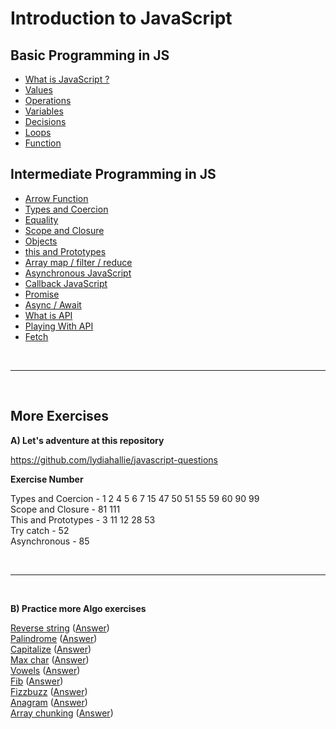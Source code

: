 # Introduction to JavaScript

## Basic Programming in JS

- [What is JavaScript ?](https://github.com/napatwongchr/intro-to-javascript/blob/main/lessons/1-what-is-javascript.md)
- [Values](https://github.com/napatwongchr/intro-to-javascript/blob/main/lessons/2-values.md)
- [Operations](https://github.com/napatwongchr/intro-to-javascript/blob/main/lessons/3-operations.md)
- [Variables](https://github.com/napatwongchr/intro-to-javascript/blob/main/lessons/4-variables.md)
- [Decisions](https://github.com/napatwongchr/intro-to-javascript/blob/main/lessons/5-if-else.md)
- [Loops](https://github.com/napatwongchr/intro-to-javascript/blob/main/lessons/6-loops.md)
- [Function](https://github.com/napatwongchr/intro-to-javascript/blob/main/lessons/7-1-function.md)

## Intermediate Programming in JS

- [Arrow Function](https://github.com/napatwongchr/intro-to-javascript/blob/main/lessons/7-2-arrow-function.md)
- [Types and Coercion](https://github.com/napatwongchr/intro-to-javascript/blob/main/lessons/8-types-and-coercion.md)
- [Equality](https://github.com/napatwongchr/intro-to-javascript/blob/main/lessons/9-equality.md)
- [Scope and Closure](https://github.com/napatwongchr/intro-to-javascript/blob/main/lessons/10-scope-and-closure.md)
- [Objects](https://github.com/napatwongchr/intro-to-javascript/blob/main/lessons/11-objects.md)
- [this and Prototypes](https://github.com/napatwongchr/intro-to-javascript/blob/main/lessons/12-this-and-prototypes.md)
- [Array map / filter / reduce](https://github.com/napatwongchr/intro-to-javascript/blob/main/lessons/13-1-extra-with-array-methods.md)
- [Asynchronous JavaScript](https://github.com/napatwongchr/intro-to-javascript/blob/main/lessons/14-1-asynchronous-javascript.md)
- [Callback JavaScript](https://github.com/napatwongchr/intro-to-javascript/blob/main/lessons/14-2-asynchronous-callback-function.md)
- [Promise](https://github.com/napatwongchr/intro-to-javascript/blob/main/lessons/14-3-asynchronous-promise.md)
- [Async / Await](https://github.com/napatwongchr/intro-to-javascript/blob/main/lessons/14-4-asynchronous-async-await.md)
- [What is API](https://github.com/napatwongchr/intro-to-javascript/blob/main/lessons/14-5-what-is-api.md)
- [Playing With API](https://github.com/napatwongchr/intro-to-javascript/blob/main/lessons/14-6-playing-with-api.md)
- [Fetch](https://github.com/napatwongchr/intro-to-javascript/blob/main/lessons/14-7-asynchronous-fetch.md)

<br><hr><br>

## More Exercises

**A) Let's adventure at this repository**

https://github.com/lydiahallie/javascript-questions

**Exercise Number**

Types and Coercion - 1 2 4 5 6 7 15 47 50 51 55 59 60 90 99 <br>
Scope and Closure - 81 111 <br>
This and Prototypes - 3 11 12 28 53 <br>
Try catch - 52 <br>
Asynchronous - 85 <br>

<br><hr><br>

**B) Practice more Algo exercises**

[Reverse string](https://github.com/napatwongchr/AlgoCasts/blob/master/exercises/reversestring/index.js) ([Answer](https://github.com/napatwongchr/AlgoCasts/blob/master/completed_exercises/reversestring/index.js)) <br>
[Palindrome](https://github.com/napatwongchr/AlgoCasts/blob/master/exercises/palindrome/index.js) ([Answer](https://github.com/napatwongchr/AlgoCasts/blob/master/completed_exercises/palindrome/index.js)) <br>
[Capitalize](https://github.com/napatwongchr/AlgoCasts/blob/master/exercises/capitalize/index.js) ([Answer](https://github.com/napatwongchr/AlgoCasts/blob/master/completed_exercises/capitalize/index.js)) <br>
[Max char](https://github.com/napatwongchr/AlgoCasts/blob/master/exercises/maxchar/index.js) ([Answer](https://github.com/napatwongchr/AlgoCasts/blob/master/completed_exercises/maxchar/index.js)) <br>
[Vowels](https://github.com/napatwongchr/AlgoCasts/blob/master/exercises/vowels/index.js) ([Answer](https://github.com/napatwongchr/AlgoCasts/blob/master/completed_exercises/vowels/index.js)) <br>
[Fib](https://github.com/napatwongchr/AlgoCasts/blob/master/exercises/fib/index.js) ([Answer](https://github.com/napatwongchr/AlgoCasts/blob/master/completed_exercises/fib/index.js)) <br>
[Fizzbuzz](https://github.com/napatwongchr/AlgoCasts/blob/master/exercises/fizzbuzz/index.js) ([Answer](https://github.com/napatwongchr/AlgoCasts/blob/master/completed_exercises/fizzbuzz/index.js))<br>
[Anagram](https://github.com/napatwongchr/AlgoCasts/blob/master/exercises/anagrams/index.js) ([Answer](https://github.com/napatwongchr/AlgoCasts/blob/master/completed_exercises/anagrams/index.js)) <br>
[Array chunking](https://github.com/napatwongchr/AlgoCasts/blob/master/exercises/chunk/index.js) ([Answer](https://github.com/napatwongchr/AlgoCasts/blob/master/completed_exercises/chunk/index.js)) <br>
